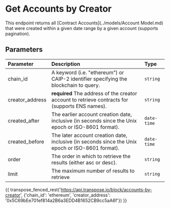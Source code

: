 # Get Accounts by Creator

This endpoint returns all [Contract Accounts](../models/Account Model.md) that were created within a given date range by a given account (supports pagination).

## Parameters
| Parameter | Description | Type |
| :-------- | :---------- | :--- |
| chain_id | A keyword (i.e. "ethereum") or CAIP-2 identifier specifying the blockchain to query. | `string` |
| creator_address | **required** The address of the creator account to retrieve contracts for (supports ENS names). | `string` |
| created_after | The earlier account creation date, inclusive (in seconds since the Unix epoch or ISO-8601 format). | `date-time` |
| created_before | The later account creation date, inclusive (in seconds since the Unix epoch or ISO-8601 format). | `date-time` |
| order | The order in which to retrieve the results (either asc or desc). | `string` |
| limit | The maximum number of results to retrieve | `string` |

{{ transpose_fenced_rest('https://api.transpose.io/block/accounts-by-creator', {'chain_id': 'ethereum', 'creator_address': '0x5C69bEe701ef814a2B6a3EDD4B1652CB9cc5aA6f'}) }}


